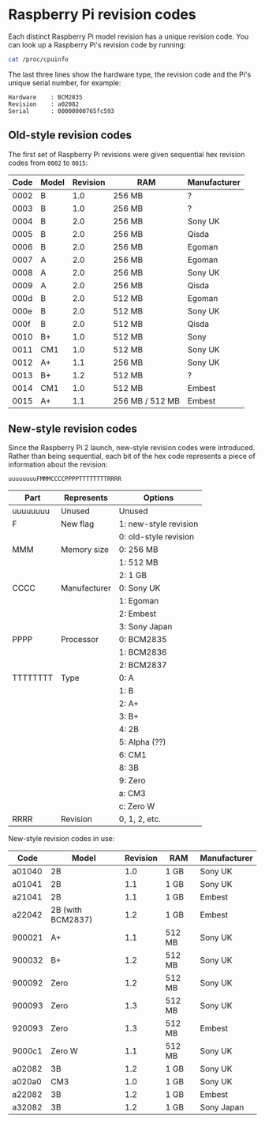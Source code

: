 # Raspberry Pi revision codes

Each distinct Raspberry Pi model revision has a unique revision code. You can look up a Raspberry Pi's revision code by running:

```bash
cat /proc/cpuinfo
```

The last three lines show the hardware type, the revision code and the Pi's unique serial number, for example:

```
Hardware    : BCM2835
Revision    : a02082
Serial      : 00000000765fc593
```

## Old-style revision codes

The first set of Raspberry Pi revisions were given sequential hex revision codes from `0002` to `0015`:

| Code | Model | Revision | RAM             | Manufacturer |
| ---- | ----- | -------- | --------------- | ------------ |
| 0002 | B     | 1.0      | 256 MB          | ?            |
| 0003 | B     | 1.0      | 256 MB          | ?            |
| 0004 | B     | 2.0      | 256 MB          | Sony UK      |
| 0005 | B     | 2.0      | 256 MB          | Qisda        |
| 0006 | B     | 2.0      | 256 MB          | Egoman       |
| 0007 | A     | 2.0      | 256 MB          | Egoman       |
| 0008 | A     | 2.0      | 256 MB          | Sony UK      |
| 0009 | A     | 2.0      | 256 MB          | Qisda        |
| 000d | B     | 2.0      | 512 MB          | Egoman       |
| 000e | B     | 2.0      | 512 MB          | Sony UK      |
| 000f | B     | 2.0      | 512 MB          | Qisda        |
| 0010 | B+    | 1.0      | 512 MB          | Sony         |
| 0011 | CM1   | 1.0      | 512 MB          | Sony UK      |
| 0012 | A+    | 1.1      | 256 MB          | Sony UK      |
| 0013 | B+    | 1.2      | 512 MB          | ?            |
| 0014 | CM1   | 1.0      | 512 MB          | Embest       |
| 0015 | A+    | 1.1      | 256 MB / 512 MB | Embest       |

## New-style revision codes

Since the Raspberry Pi 2 launch, new-style revision codes were introduced. Rather than being sequential, each bit of the hex code represents a piece of information about the revision:

```
uuuuuuuuFMMMCCCCPPPPTTTTTTTTRRRR
```

| Part     | Represents   | Options               |
| -------- | ------------ | --------------------- |
| uuuuuuuu | Unused       | Unused                |
| F        | New flag     | 1: new-style revision |
|          |              | 0: old-style revision |
| MMM      | Memory size  | 0: 256 MB             |
|          |              | 1: 512 MB             |
|          |              | 2: 1 GB               |
| CCCC     | Manufacturer | 0: Sony UK            |
|          |              | 1: Egoman             |
|          |              | 2: Embest             |
|          |              | 3: Sony Japan         |
| PPPP     | Processor    | 0: BCM2835            |
|          |              | 1: BCM2836            |
|          |              | 2: BCM2837            |
| TTTTTTTT | Type         | 0: A                  |
|          |              | 1: B                  |
|          |              | 2: A+                 |
|          |              | 3: B+                 |
|          |              | 4: 2B                 |
|          |              | 5: Alpha (??)         |
|          |              | 6: CM1                |
|          |              | 8: 3B                 |
|          |              | 9: Zero               |
|          |              | a: CM3                |
|          |              | c: Zero W             |
| RRRR     | Revision     | 0, 1, 2, etc.         |

New-style revision codes in use:

| Code   | Model             | Revision | RAM    | Manufacturer |
| ------ | ----------------- | -------- | -------| ------------ |
| a01040 | 2B                | 1.0      | 1 GB   | Sony UK      |
| a01041 | 2B                | 1.1      | 1 GB   | Sony UK      |
| a21041 | 2B                | 1.1      | 1 GB   | Embest       |
| a22042 | 2B (with BCM2837) | 1.2      | 1 GB   | Embest       |
| 900021 | A+                | 1.1      | 512 MB | Sony UK      |
| 900032 | B+                | 1.2      | 512 MB | Sony UK      |
| 900092 | Zero              | 1.2      | 512 MB | Sony UK      |
| 900093 | Zero              | 1.3      | 512 MB | Sony UK      |
| 920093 | Zero              | 1.3      | 512 MB | Embest       |
| 9000c1 | Zero W            | 1.1      | 512 MB | Sony UK      |
| a02082 | 3B                | 1.2      | 1 GB   | Sony UK      |
| a020a0 | CM3               | 1.0      | 1 GB   | Sony UK      |
| a22082 | 3B                | 1.2      | 1 GB   | Embest       |
| a32082 | 3B                | 1.2      | 1 GB   | Sony Japan   |
